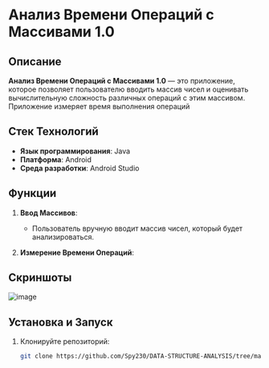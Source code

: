 # Анализ Времени Операций с Массивами 1.0

## Описание

**Анализ Времени Операций с Массивами 1.0** — это приложение, которое позволяет пользователю вводить массив чисел и оценивать вычислительную сложность различных операций с этим массивом. Приложение измеряет время выполнения операций
 
## Стек Технологий

- **Язык программирования**: Java
- **Платформа**: Android
- **Среда разработки**: Android Studio

## Функции

1. **Ввод Массивов**:
   - Пользователь вручную вводит массив чисел, который будет анализироваться.

2. **Измерение Времени Операций**:
   
 

## Скриншоты
 ![image](https://github.com/user-attachments/assets/5a6c4785-470b-4447-bb52-d9403df3de97)

 
## Установка и Запуск

1. Клонируйте репозиторий:
   ```bash
   git clone https://github.com/Spy230/DATA-STRUCTURE-ANALYSIS/tree/master
  

